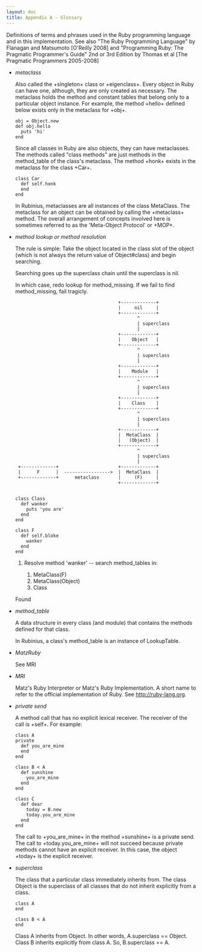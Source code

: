 ```yaml
---
layout: doc
title: Appendix A - Glossary
---
```


Definitions of terms and phrases used in the Ruby programming language and in
this implementation. See also "The Ruby Programming Language" by Flanagan and
Matsumoto [O'Reilly 2008] and "Programming Ruby: The Pragmatic Programmer's
Guide" 2nd or 3rd Edition by Thomas et al [The Pragmatic Programmers
2005-2008]


* _metaclass_

  Also called the +singleton+ class or +eigenclass+. Every object in Ruby can
  have one, although, they are only created as necessary. The metaclass holds the
  method and constant tables that belong only to a particular object instance.
  For example, the method +hello+ defined below exists only in the metaclass for
  +obj+.

      obj = Object.new
      def obj.hello
        puts 'hi'
      end

  Since all classes in Ruby are also objects, they can have metaclasses. The
  methods called "class methods" are just methods in the method_table of the
  class's metaclass. The method +honk+ exists in the metaclass for the class
  +Car+.

      class Car
        def self.honk
        end
      end

  In Rubinius, metaclasses are all instances of the class MetaClass. The
  metaclass for an object can be obtained by calling the +metaclass+ method.
  The overall arrangement of concepts involved here is sometimes referred to
  as the 'Meta-Object Protocol' or +MOP+.


* _method lookup or method resolution_

  The rule is simple: Take the object located in the class slot of the object
  (which is not always the return value of Object#class) and begin searching.

  Searching goes up the superclass chain until the superclass is nil.

  In which case, redo lookup for method_missing. If we fail to find
  method_missing, fail tragicly.

                                            +-------------+
                                            |     nil     |
                                            +-------------+
                                                   ^
                                                   | superclass
                                                   |
                                            +-------------+
                                            |    Object   |
                                            +-------------+
                                                   ^
                                                   | superclass
                                                   |
                                            +-------------+
                                            |    Module   |
                                            +-------------+
                                                   ^
                                                   | superclass
                                                   |
                                            +-------------+
                                            |    Class    |
                                            +-------------+
                                                   ^
                                                   | superclass
                                                   |
                                            +-------------+
                                            |  MetaClass  |
                                            |   (Object)  |
                                            +-------------+
                                                   ^
                                                   | superclass
                                                   |
       +-------------+                      +-------------+
       |      F      |  ----------------->  |  MetaClass  |
       +-------------+      metaclass       |     (F)     |
                                            +-------------+


      class Class
        def wanker
          puts 'you are'
        end
      end

      class F
        def self.bloke
          wanker
        end
      end

  1. Resolve method 'wanker' -- search method_tables in:

      1. MetaClass(F)
      1. MetaClass(Object)
      1. Class

  Found


* _method_table_

  A data structure in every class (and module) that contains the methods defined
  for that class.

  In Rubinius, a class's method_table is an instance of LookupTable.


* _MatzRuby_

  See MRI


* _MRI_

  Matz's Ruby Interpreter or Matz's Ruby Implementation. A short name to refer
  to the official implementation of Ruby. See <http://ruby-lang.org>.


* _private send_

  A method call that has no explicit lexical receiver. The receiver of the
  call is +self+. For example:

      class A
      private
        def you_are_mine
        end
      end

      class B < A
        def sunshine
          you_are_mine
        end
      end

      class C
        def dear
          today = B.new
          today.you_are_mine
        end
      end

  The call to +you_are_mine+ in the method +sunshine+ is a private send. The
  call to +today.you_are_mine+ will not succeed because private methods cannot
  have an explicit receiver. In this case, the object +today+ is the explicit
  receiver.


* _superclass_

  The class that a particular class immediately inherits from. The class Object
  is the superclass of all classes that do not inherit explicitly from a class.

      class A
      end

      class B < A
      end

  Class A inherits from Object. In other words, A.superclass == Object. Class B
  inherits explicitly from class A. So, B.superclass == A.

